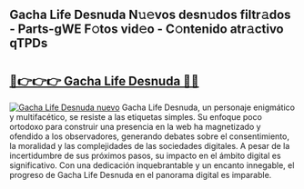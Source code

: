 ## Gacha Life Desnuda N𝚞𝚎vos desn𝚞dos filtr𝚊dos - Parts-gWE F𝚘tos vid𝚎o - C𝚘ntenido atr𝚊ctivo qTPDs

# <h2><a href="http://mb8w71.tromn.icu/?c=Gacha+Life+Desnuda">🔗👉👉👉 Gacha Life Desnuda 🔗🔗</a></h2>

[![Gacha Life Desnuda nuevo](https://i.imgur.com/pEAQMta.gif)](http://mb8w71.tromn.icu/?c=Gacha+Life+Desnuda)
Gacha Life Desnuda, un personaje enigmático y multifacético, se resiste a las etiquetas simples. Su enfoque poco ortodoxo para construir una presencia en la web ha magnetizado y ofendido a los observadores, generando debates sobre el consentimiento, la moralidad y las complejidades de las sociedades digitales. A pesar de la incertidumbre de sus próximos pasos, su impacto en el ámbito digital es significativo. Con una dedicación inquebrantable y un encanto innegable, el progreso de Gacha Life Desnuda en el panorama digital es imparable.
